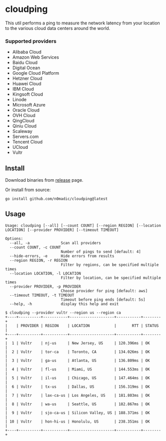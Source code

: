 # cloudping

This util performs a ping to measure the network latency from your location to the various cloud data centers around the world.

### Supported providers

- Alibaba Cloud
- Amazon Web Services
- Baidu Cloud
- Digital Ocean
- Google Cloud Platform
- Hetzner Cloud
- Huawei Cloud
- IBM Cloud
- Kingsoft Cloud
- Linode
- Microsoft Azure
- Oracle Cloud
- OVH Cloud
- QingCloud
- Qiniu Cloud
- Scaleway
- Servers.com
- Tencent Cloud
- UCloud
- Vultr

## Install

Download binaries from [release](https://github.com/n0madic/cloudping/releases) page.

Or install from source:

```
go install github.com/n0madic/cloudping@latest
```

## Usage

```
Usage: cloudping [--all] [--count COUNT] [--region REGION] [--location LOCATION] [--provider PROVIDER] [--timeout TIMEOUT]

Options:
  --all, -a              Scan all providers
  --count COUNT, -c COUNT
                         Number of pings to send [default: 4]
  --hide-errors, -e      Hide errors from results
  --region REGION, -r REGION
                         Filter by regions, can be specified multiple times
  --location LOCATION, -l LOCATION
                         Filter by location, can be specified multiple times
  --provider PROVIDER, -p PROVIDER
                         Choose provider for ping [default: aws]
  --timeout TIMEOUT, -t TIMEOUT
                         Timeout before ping ends [default: 5s]
  --help, -h             display this help and exit
  ```

  ```
  $ cloudping --provider vultr --region us --region ca
+----+----------+-----------+--------------------+-----------+--------+
|    | PROVIDER | REGION    | LOCATION           |       RTT | STATUS |
+----+----------+-----------+--------------------+-----------+--------+
|  1 | Vultr    | nj-us     | New Jersey, US     | 120.396ms | OK     |
|  2 | Vultr    | tor-ca    | Toronto, CA        | 134.026ms | OK     |
|  3 | Vultr    | ga-us     | Atlanta, US        | 136.809ms | OK     |
|  4 | Vultr    | fl-us     | Miami, US          | 144.553ms | OK     |
|  5 | Vultr    | il-us     | Chicago, US        | 147.464ms | OK     |
|  6 | Vultr    | tx-us     | Dallas, US         | 156.319ms | OK     |
|  7 | Vultr    | lax-ca-us | Los Angeles, US    | 181.803ms | OK     |
|  8 | Vultr    | wa-us     | Seattle, US        | 182.867ms | OK     |
|  9 | Vultr    | sjo-ca-us | Silicon Valley, US | 188.371ms | OK     |
| 10 | Vultr    | hon-hi-us | Honolulu, US       | 238.351ms | OK     |
+----+----------+-----------+--------------------+-----------+--------+
```

